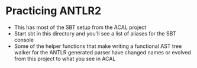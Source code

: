 # Practicing ANTLR2  

- This has most of the SBT setup from the ACAL project
- Start sbt in this directory and you'll see a list of aliases for the SBT console
- Some of the helper functions that make writing a functional AST tree walker for the ANTLR generated parser have changed names or evolved from this project to what you see in ACAL